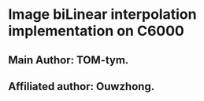 # Image biLinear interpolation implementation on C6000
## Main Author: TOM-tym.
## Affiliated author: Ouwzhong.
